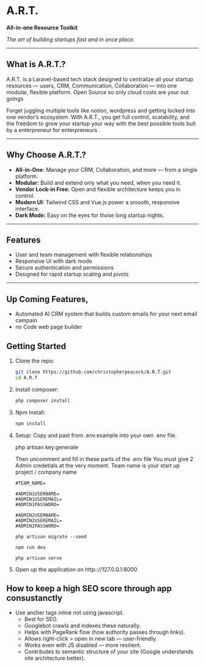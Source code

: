 # A.R.T.

**All-in-one Resource Toolkit**

*The art of building startups fast and in once place.*

---

## What is A.R.T.?

A.R.T. is a Laravel-based tech stack designed to centralize all your startup resources — users, CRM, Communication, Collaboration — into one modular, flexible platform. Open Source so only cloud costs are your out goings

Forget juggling multiple tools like notion, wordpress and getting locked into one vendor’s ecosystem. With A.R.T., you get full control, scalability, and the freedom to grow your startup your way with the best possible tools buit by a enterpreneur for enterpreneurs . 

---

## Why Choose A.R.T.?

- **All-in-One:** Manage your CRM, Collaboration, and more — from a single platform.  
- **Modular:** Build and extend only what you need, when you need it.
- **Vendor Lock-in Free:** Open and flexible architecture keeps you in control.  
- **Modern UI:** Tailwind CSS and Vue.js power a smooth, responsive interface.  
- **Dark Mode:** Easy on the eyes for those long startup nights.  

---

## Features

- User and team management with flexible relationships  
- Responsive UI with dark mode  
- Secure authentication and permissions  
- Designed for rapid startup scaling and pivots

---

## Up Coming Features,

- Automated AI CRM system that builds custom emails for your next email campain
- no Code web page builder


## Getting Started

1. Clone the repo:  
   ```bash
   git clone https://github.com/christopherpeacock/A.R.T.git
   cd A.R.T

2. Install composer: 
    ```bash
    php composer install

3. Npm Install:
    ```bash
    npm install

4. Setup: 
    Copy and past from .env.example into your own .env file.

    php artisan key:generate

    Then uncomment and fill in these parts of the .env file
    You must give 2 Admin credetials at the very moment. 
    Team name is your start up project / company name

    ```text
    #TEAM_NAME=

    #ADMIN1USERNAME=
    #ADMIN1USEREMAIL=
    #ADMIN1PASSWORD=

    #ADMIN2USERNAME=
    #ADMIN2USEREMAIL=
    #ADMIN2PASSWORD=

    php artisan migrate --seed

    npm run dev

    php artisan serve

8. Open up the application on http:://127.0.0.1:8000


## How to keep a high SEO score through app consustanctly 
- Use ancher tags inline not using javascript.
    - Best for SEO.
    - Googlebot crawls and indexes these naturally.
    - Helps with PageRank flow (how authority passes through links).
    - Allows right-click > open in new tab — user-friendly.
    - Works even with JS disabled — more resilient.
    - Contributes to semantic structure of your site (Google understands site architecture better).

    

